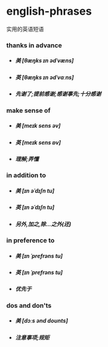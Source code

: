 # english-phrases
实用的英语短语

### thanks in advance
- ##### 美 [θæŋks ɪn ədˈvæns]
- ##### 英 [θæŋks ɪn ədˈvɑːns]
- ##### 先谢了;提前感谢;感谢事先;十分感谢

### make sense of
- ##### 美 [meɪk sens əv]
- ##### 英 [meɪk sens ɒv] 
- ##### 理解;弄懂

### in addition to
- ##### 美 [ɪn əˈdɪʃn tu]
- ##### 英 [ɪn əˈdɪʃn tu]
- ##### 另外,加之,除...之外(还)

### in preference to
- ##### 美 [ɪn ˈprefrəns tu]
- ##### 英 [ɪn ˈprefrəns tu]
- ##### 优先于

### dos and don'ts
- ##### 美 [dɔːs ənd doʊnts] 
- ##### 注意事项;规矩
